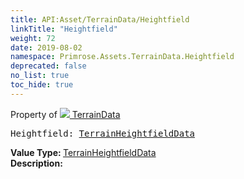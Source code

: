 ```yaml
---
title: API:Asset/TerrainData/Heightfield
linkTitle: "Heightfield"
weight: 72
date: 2019-08-02
namespace: Primrose.Assets.TerrainData.Heightfield
deprecated: false
no_list: true
toc_hide: true
---
```

Property of <a href="/docs/api-reference/Class/TerrainData"><img src="/icons/silk/default.png"/>&nbsp;TerrainData</a>
<pre class="method-declaration">
Heightfield: <a class="type" href="/docs/api-reference/Misc/TerrainHeightfieldData">TerrainHeightfieldData</a></pre>
<b>Value Type: </b>
<a class="type" href="/docs/api-reference/Misc/TerrainHeightfieldData">TerrainHeightfieldData</a>
<br/>
<b>Description: </b>